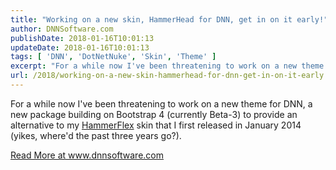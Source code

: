 ```yaml
---
title: "Working on a new skin, HammerHead for DNN, get in on it early!"
author: DNNSoftware.com
publishDate: 2018-01-16T10:01:13
updateDate: 2018-01-16T10:01:13
tags: [ 'DNN', 'DotNetNuke', 'Skin', 'Theme' ]
excerpt: "For a while now I've been threatening to work on a new theme for DNN, a new package building on Bootstrap 4 (currently Beta-3) to provide an alternative to my HammerFlex skin that I first released in January 2014 (yikes, where'd the past three years go?)."
url: /2018/working-on-a-new-skin-hammerhead-for-dnn-get-in-on-it-early  # Use the generated URL with year
---
```

<p><img alt="" src="https://i.imgur.com/fW1Z81R.jpg" align="right" style="float: right;" />For a while now I've been threatening to work on a new theme for DNN, a new package building on Bootstrap 4 (currently Beta-3) to provide an alternative to my <a href="https://github.com/ChrisHammond/HammerFlex" tabindex="0">HammerFlex</a> skin that I first released in January 2014 (yikes, where'd the past three years go?).</p> <a href="https://www.dnnsoftware.com/community-blog/cid/155490/working-on-a-new-skin-hammerhead-for-dnn-get-in-on-it-early">Read More at www.dnnsoftware.com</a>
